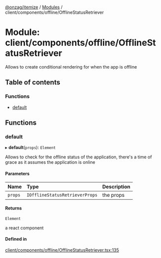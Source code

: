 [@onzag/itemize](../README.md) / [Modules](../modules.md) / client/components/offline/OfflineStatusRetriever

# Module: client/components/offline/OfflineStatusRetriever

Allows to create conditional rendering for when the app is offline

## Table of contents

### Functions

- [default](client_components_offline_OfflineStatusRetriever.md#default)

## Functions

### default

▸ **default**(`props`): `Element`

Allows to check for the offline status of the application, there's a time of grace
as it assumes the application is online

#### Parameters

| Name | Type | Description |
| :------ | :------ | :------ |
| `props` | `IOfflineStatusRetrieverProps` | the props |

#### Returns

`Element`

a react component

#### Defined in

[client/components/offline/OfflineStatusRetriever.tsx:135](https://github.com/onzag/itemize/blob/5c2808d3/client/components/offline/OfflineStatusRetriever.tsx#L135)
